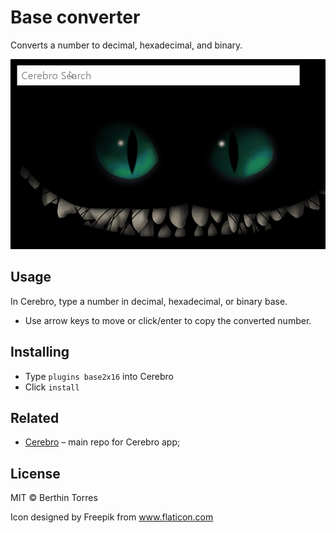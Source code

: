# Base converter

Converts a number to decimal, hexadecimal, and binary.

![](demo.gif)

## Usage

In Cerebro, type a number in decimal, hexadecimal, or binary base.
* Use arrow keys to move or click/enter to copy the converted number.

## Installing

* Type `plugins base2x16` into Cerebro
* Click `install`

## Related

- [Cerebro](http://github.com/KELiON/cerebro) – main repo for Cerebro app;

## License

MIT © Berthin Torres

Icon designed by Freepik from www.flaticon.com
